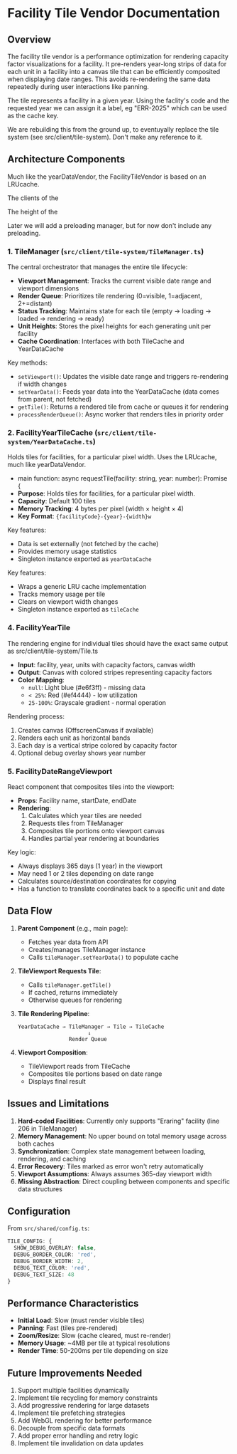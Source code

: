 # Facility Tile Vendor Documentation

## Overview

The facility tile vendor is a performance optimization for rendering capacity factor visualizations for a facility. It pre-renders year-long strips of data for each unit in a facility into a canvas tile that can be efficiently composited when displaying date ranges. This avoids re-rendering the same data repeatedly during user interactions like panning.

The tile represents a facility in a given year. Using the faclity's code and the requested year we can assign it a label, eg "ERR-2025" which can be used as the cache key.

We are rebuilding this from the ground up, to eventuyally replace the tile system (see src/client/tile-system). Don't make any reference to it.


## Architecture Components

Much like the yearDataVendor, the FacilityTileVendor is based on an LRUcache.

The clients of the 

The height of the 



Later we will add a preloading manager, but for now don't include any preloading.




### 1. TileManager (`src/client/tile-system/TileManager.ts`)
The central orchestrator that manages the entire tile lifecycle:
- **Viewport Management**: Tracks the current visible date range and viewport dimensions
- **Render Queue**: Prioritizes tile rendering (0=visible, 1=adjacent, 2+=distant)
- **Status Tracking**: Maintains state for each tile (empty → loading → loaded → rendering → ready)
- **Unit Heights**: Stores the pixel heights for each generating unit per facility
- **Cache Coordination**: Interfaces with both TileCache and YearDataCache

Key methods:
- `setViewport()`: Updates the visible date range and triggers re-rendering if width changes
- `setYearData()`: Feeds year data into the YearDataCache (data comes from parent, not fetched)
- `getTile()`: Returns a rendered tile from cache or queues it for rendering
- `processRenderQueue()`: Async worker that renders tiles in priority order

### 2. FacilityYearTileCache (`src/client/tile-system/YearDataCache.ts`)
Holds tiles for facilities, for a particular pixel width.
Uses the LRUcache, much like yearDataVendor.
- main function: async requestTile(facility: string, year: number): Promise<GeneratingUnitCapFacHistoryDTO> {
- **Purpose**: Holds tiles for facilities, for a particular pixel width.
- **Capacity**: Default 100 tiles
- **Memory Tracking**: 4 bytes per pixel (width × height × 4)
- **Key Format**: `{facilityCode}-{year}-{width}w`


Key features:
- Data is set externally (not fetched by the cache)
- Provides memory usage statistics
- Singleton instance exported as `yearDataCache`


Key features:
- Wraps a generic LRU cache implementation
- Tracks memory usage per tile
- Clears on viewport width changes
- Singleton instance exported as `tileCache`

### 4. FacilityYearTile
The rendering engine for individual tiles should have the exact same output as src/client/tile-system/Tile.ts 
- **Input**: facility, year, units with capacity factors, canvas width
- **Output**: Canvas with colored stripes representing capacity factors
- **Color Mapping**:
  - `null`: Light blue (#e6f3ff) - missing data
  - `< 25%`: Red (#ef4444) - low utilization
  - `25-100%`: Grayscale gradient - normal operation

Rendering process:
1. Creates canvas (OffscreenCanvas if available)
2. Renders each unit as horizontal bands
3. Each day is a vertical stripe colored by capacity factor
5. Optional debug overlay shows year number

### 5. FacilityDateRangeViewport
React component that composites tiles into the viewport:
- **Props**: Facility name, startDate, endDate
- **Rendering**:
  1. Calculates which year tiles are needed
  2. Requests tiles from TileManager
  3. Composites tile portions onto viewport canvas
  4. Handles partial year rendering at boundaries

Key logic:
- Always displays 365 days (1 year) in the viewport
- May need 1 or 2 tiles depending on date range
- Calculates source/destination coordinates for copying
- Has a function to translate coordinates back to a specific unit and date

## Data Flow

1. **Parent Component** (e.g., main page):
   - Fetches year data from API
   - Creates/manages TileManager instance
   - Calls `tileManager.setYearData()` to populate cache

2. **TileViewport Requests Tile**:
   - Calls `tileManager.getTile()`
   - If cached, returns immediately
   - Otherwise queues for rendering

3. **Tile Rendering Pipeline**:
   ```
   YearDataCache → TileManager → Tile → TileCache
                         ↓
                   Render Queue
   ```

4. **Viewport Composition**:
   - TileViewport reads from TileCache
   - Composites tile portions based on date range
   - Displays final result

## Issues and Limitations

1. **Hard-coded Facilities**: Currently only supports "Eraring" facility (line 206 in TileManager)
2. **Memory Management**: No upper bound on total memory usage across both caches
3. **Synchronization**: Complex state management between loading, rendering, and caching
4. **Error Recovery**: Tiles marked as error won't retry automatically
5. **Viewport Assumptions**: Always assumes 365-day viewport width
6. **Missing Abstraction**: Direct coupling between components and specific data structures

## Configuration

From `src/shared/config.ts`:
```typescript
TILE_CONFIG: {
  SHOW_DEBUG_OVERLAY: false,
  DEBUG_BORDER_COLOR: 'red',
  DEBUG_BORDER_WIDTH: 2,
  DEBUG_TEXT_COLOR: 'red',
  DEBUG_TEXT_SIZE: 48
}
```

## Performance Characteristics

- **Initial Load**: Slow (must render visible tiles)
- **Panning**: Fast (tiles pre-rendered)
- **Zoom/Resize**: Slow (cache cleared, must re-render)
- **Memory Usage**: ~4MB per tile at typical resolutions
- **Render Time**: 50-200ms per tile depending on size

## Future Improvements Needed

1. Support multiple facilities dynamically
2. Implement tile recycling for memory constraints
3. Add progressive rendering for large datasets
4. Implement tile prefetching strategies
5. Add WebGL rendering for better performance
6. Decouple from specific data formats
7. Add proper error handling and retry logic
8. Implement tile invalidation on data updates